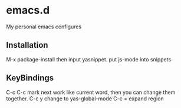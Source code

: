 emacs.d
=======

My personal emacs configures

Installation
------------

M-x package-install then input yasnippet.
put js-mode into snippets

KeyBindings
-----------

C-c C-c  mark next work like current word, then you can change them together.
C-c y    change to yas-global-mode
C-c =	 expand region